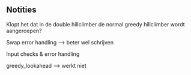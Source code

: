 ## Notities

Klopt het dat in de double hillclimber de normal greedy hillclimber wordt aangeroepen?

Swap error handling --> beter wel schrijven

Input checks & error handling

greedy_lookahead --> werkt niet
